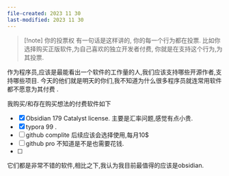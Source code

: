 ```yaml
---
file-created: 2023 11 30
last-modified: 2023 11 30
---
```


>[!note] 你的投票权
>有一句话是这样讲的, 你的每一个行为都在投票. 比如你选择购买正版软件,为自己喜欢的独立开发者付费, 你就是在支持这个行为,为其投票. 


作为程序员,应该是最能看出一个软件的工作量的人,我们应该支持哪些开源作者,支持哪些项目. 今天的他们就是明天的你们,我不知道为什么很多程序员就连常用软件都不愿意为其付费 .


我购买/和存在购买想法的付费软件如下 

- [x] Obsidian 179  Catalyst license.  主要是汇率问题,感觉有点小贵.
- [x] typora 99 . 
- [ ] github complite 后续应该会选择使用,每月10$ 
- [ ] github pro 不知道是不是也需要花钱. 
- [ ] 

它们都是非常不错的软件,相比之下,我认为我目前最值得的应该是obsidian. 